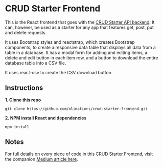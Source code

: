 # CRUD Starter Frontend

This is the React frontend that goes with the [CRUD Starter API backend](https://github.com/olinations/crud-starter-api). It can, however, be used as a starter for any app that features get, post, put and delete requests.

It uses Bootstrap styles and reactstrap, which creates Bootstrap components, to create a responsive data table that displays all data from a table in a database. It has a modal form for adding and editing items, a delete and edit button in each item row, and a button to download the entire database table into a CSV file.

It uses react-csv to create the CSV download button.

## Instructions

**1. Clone this repo**

```
git clone https://github.com/olinations/crud-starter-frontend.git
```

**2. NPM install React and dependencies**

```
npm install
```

## Notes

For full details on every piece of code in this CRUD Starter Frontend, visit the companion [Medium article here](https://medium.com/@olinations/build-a-crud-template-using-react-bootstrap-express-postgres-9f84cc444438?source=friends_link&sk=51028bf98ff92bc659d3edbb539a82bb).